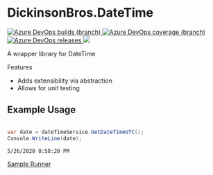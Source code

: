 # DickinsonBros.DateTime
<a href="https://dev.azure.com/marksamdickinson/dickinsonbros/_build/latest?definitionId=13&amp;branchName=master"> <img alt="Azure DevOps builds (branch)" src="https://img.shields.io/azure-devops/build/marksamdickinson/DickinsonBros/13/master"> </a> <a href="https://dev.azure.com/marksamdickinson/dickinsonbros/_build/latest?definitionId=13&amp;branchName=master"> <img alt="Azure DevOps coverage (branch)" src="https://img.shields.io/azure-devops/coverage/marksamdickinson/dickinsonbros/13/master"> </a><a href="https://dev.azure.com/marksamdickinson/DickinsonBros/_release?_a=releases&view=mine&definitionId=6"> <img alt="Azure DevOps releases" src="https://img.shields.io/azure-devops/release/marksamdickinson/b5a46403-83bb-4d18-987f-81b0483ef43e/6/7"> </a><a href="https://www.nuget.org/packages/DickinsonBros.DateTime/"><img src="https://img.shields.io/nuget/v/DickinsonBros.DateTime"></a>

A wrapper library for DateTime

Features
* Adds extensibility via abstraction
* Allows for unit testing

<h2>Example Usage</h2>

```C#

var date = dateTimeService.GetDateTimeUTC();
Console.WriteLine(date);

```

    5/26/2020 8:58:20 PM

[Sample Runner](/Runner/DickinsonBros.DateTime.Runner)

